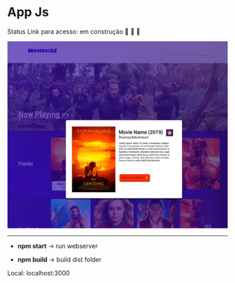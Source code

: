 # App Js

Status Link para acesso: em construção :seedling: :seedling: :seedling:

![image](filme_site.jpg)

----------------------------------------

- **npm start** → run webserver

- **npm build** → build dist folder

Local: localhost:3000




